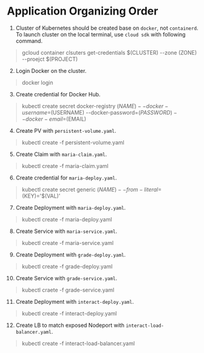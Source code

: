 # Application Organizing Order

1. Cluster of Kubernetes should be created base on ``docker``, not ``containerd``. To launch cluster on the local terminal, use ``cloud sdk`` with following command.
> gcloud container clsuters get-credentials $(CLUSTER) --zone (ZONE) --proejct $(PROJECT)

2. Login Docker on the cluster.
> docker login

3. Create credential for Docker Hub.
> kubectl create secret docker-registry $(NAME) --docker-username=$(USERNAME) --docker-password=$(PASSWORD) --docker-email=$(EMAIL)

4. Create PV with ``persistent-volume.yaml``.
> kubectl create -f persistent-volume.yaml

5. Create Claim with ``maria-claim.yaml``.
> kubectl create -f maria-claim.yaml

6. Create credential for ``maria-deploy.yaml``.
> kubectl create secret generic $(NAME) --from-literal=$(KEY)='$(VAL)'

7. Create Deployment with ``maria-deploy.yaml``.
> kubectl  create -f maria-deploy.yaml

8. Create Service with ``maria-service.yaml``.
> kubectl create -f maria-service.yaml

9. Create Deployment with ``grade-deploy.yaml``.
> kubectl create -f grade-deploy.yaml

10. Create Service with ``grade-service.yaml``.
> kubectl craete -f grade-service.yaml

11. Create Deployment with ``interact-deploy.yaml``.
> kubectl create -f interact-deploy.yaml

12. Create LB to match exposed Nodeport with ``interact-load-balancer.yaml``.
> kubectl create -f interact-load-balancer.yaml
